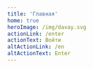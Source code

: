 ```yaml
---
title: 'Главная'
home: true
heroImage: /img/davay.svg
actionLink: /enter
actionText: Войти
altActionLink: /en
altActionText: Enter
---
```










